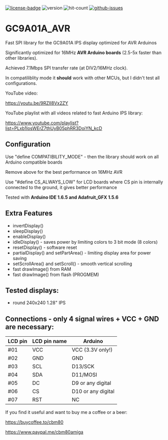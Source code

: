 [![license-badge][]][license] ![version]  ![hit-count] [![github-issues][]][issues]

# GC9A01A_AVR
Fast SPI library for the GC9A01A IPS display optimized for AVR Arduinos

Significantly optimized for 16MHz **AVR Arduino boards** (2.5-5x faster than other libraries).

Achieved 7.1Mbps SPI transfer rate (at DIV2/16MHz clock).

In compatiliblity mode it **should** work with other MCUs, but I didn't test all configurations.

YouTube video:

https://youtu.be/9RZII8Vx2ZY

YouTube playlist with all videos related to fast Arduino IPS library:

https://www.youtube.com/playlist?list=PLxb1losWErZ7thUyB05phRR3DoiYN_kcD

## Configuration

Use "define COMPATIBILITY_MODE" - then the library should work on all Arduino compatible boards

Remove above for the best performance on 16MHz AVR

Use "#define CS_ALWAYS_LOW" for LCD boards where CS pin is internally connected to the ground, it gives better performance

Tested with **Arduino IDE 1.6.5 and Adafruit_GFX 1.5.6**

## Extra Features
- invertDisplay()
- sleepDisplay()
- enableDisplay()
- idleDisplay() - saves power by limiting colors to 3 bit mode (8 colors)
- resetDisplay() - software reset
- partialDisplay() and setPartArea() - limiting display area for power saving
- setScrollArea() and setScroll() - smooth vertical scrolling
- fast drawImage() from RAM
- fast drawImage() from flash (PROGMEM)

## Tested displays:
- round 240x240 1.28" IPS

## Connections - only 4 signal wires + VCC + GND are necessary:

|LCD pin|LCD pin name|Arduino|
|--|--|--|
 |#01| VCC |VCC (3.3V only!)|
 |#02| GND| GND|
 |#03| SCL |D13/SCK|
 |#04| SDA|D11/MOSI|
 |#05| DC|D9 or any digital|
 |#06| CS|D10 or any digital|
 |#07| RST | NC|


If you find it useful and want to buy me a coffee or a beer:

https://buycoffee.to/cbm80

https://www.paypal.me/cbm80amiga

[license-badge]: https://img.shields.io/badge/License-GPLv3-blue.svg
[license]:       https://choosealicense.com/licenses/gpl-3.0/
[version]:       https://img.shields.io/badge/Version-1.0.3-green.svg
[hit-count]:     https://hits.seeyoufarm.com/api/count/incr/badge.svg?url=https%3A%2F%2Fgithub.com%2Fcbm80amiga%2FGC9A01A_AVR&count_bg=%2379C83D&title_bg=%23555555&icon=&icon_color=%23E7E7E7&title=hits&edge_flat=false
[github-issues]: https://img.shields.io/github/issues/cbm80amiga/GC9A01A_AVR.svg
[issues]:        https://github.com/cbm80amiga/GC9A01A_AVR/issues/
